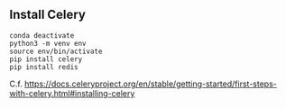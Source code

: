 ## Install Celery

```
conda deactivate
python3 -m venv env
source env/bin/activate
pip install celery
pip install redis
```

C.f. https://docs.celeryproject.org/en/stable/getting-started/first-steps-with-celery.html#installing-celery
